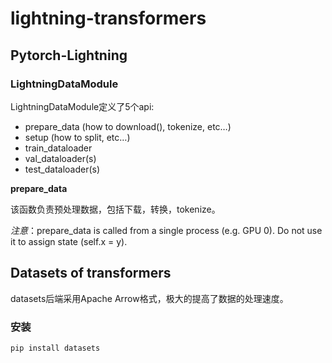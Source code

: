 # lightning-transformers

## Pytorch-Lightning
### LightningDataModule
LightningDataModule定义了5个api:
  - prepare_data (how to download(), tokenize, etc…)
  - setup (how to split, etc…)
  - train_dataloader
  - val_dataloader(s)
  - test_dataloader(s)

**prepare_data**

该函数负责预处理数据，包括下载，转换，tokenize。

*注意*：prepare_data is called from a single process (e.g. GPU 0). Do not use it to assign state (self.x = y).


## Datasets of transformers

datasets后端采用Apache Arrow格式，极大的提高了数据的处理速度。

### 安装
```bash
pip install datasets
```
